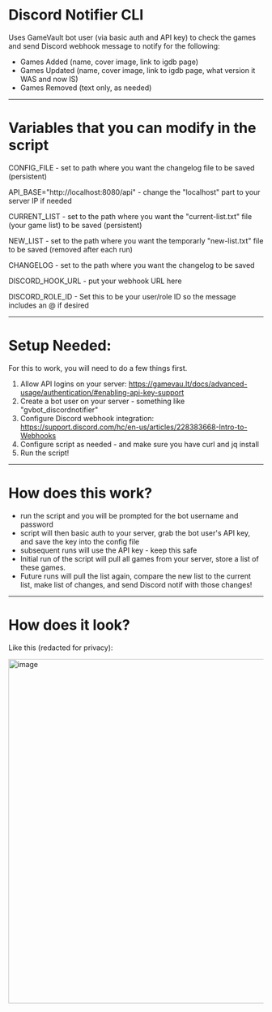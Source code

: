 # Discord Notifier CLI
Uses GameVault bot user (via basic auth and API key) to check the games and send Discord webhook message to notify for the following:

* Games Added (name, cover image, link to igdb page)
* Games Updated (name, cover image, link to igdb page, what version it WAS and now IS)
* Games Removed (text only, as needed)

****
# Variables that you can modify in the script

CONFIG_FILE - set to path where you want the changelog file to be saved (persistent)

API_BASE="http://localhost:8080/api" - change the "localhost" part to your server IP if needed

CURRENT_LIST - set to the path where you want the "current-list.txt" file (your game list) to be saved (persistent)

NEW_LIST - set to the path where you want the temporarly "new-list.txt" file to be saved (removed after each run)

CHANGELOG - set to the path where you want the changelog to be saved

DISCORD_HOOK_URL - put your webhook URL here

DISCORD_ROLE_ID - Set this to be your user/role ID so the message includes an @ if desired
****
# Setup Needed:
For this to work, you will need to do a few things first.

1. Allow API logins on your server: https://gamevau.lt/docs/advanced-usage/authentication/#enabling-api-key-support
2. Create a bot user on your server - something like "gvbot_discordnotifier"
3. Configure Discord webhook integration: https://support.discord.com/hc/en-us/articles/228383668-Intro-to-Webhooks
4. Configure script as needed - and make sure you have curl and jq install
5. Run the script!

****
# How does this work?
* run the script and you will be prompted for the bot username and password
* script will then basic auth to your server, grab the bot user's API key, and save the key into the config file
* subsequent runs will use the API key - keep this safe
* Initial run of the script will pull all games from your server, store a list of these games.
* Future runs will pull the list again, compare the new list to the current list, make list of changes, and send Discord notif with those changes!

****
# How does it look?
Like this (redacted for privacy):

<img width="589" height="679" alt="image" src="https://github.com/user-attachments/assets/17e1eec8-e70a-4250-b2b8-b8efc150a76a" />


